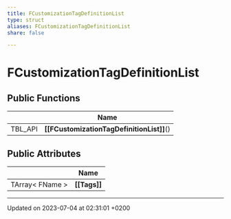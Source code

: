 ```yaml
---
title: FCustomizationTagDefinitionList
type: struct
aliases: FCustomizationTagDefinitionList
share: false

---
```


# FCustomizationTagDefinitionList





## Public Functions

|                | Name           |
| -------------- | -------------- |
| TBL_API | **[[FCustomizationTagDefinitionList]]**() |

## Public Attributes

|                | Name           |
| -------------- | -------------- |
| TArray< FName > | **[[Tags]]**  |

-------------------------------

Updated on 2023-07-04 at 02:31:01 +0200
